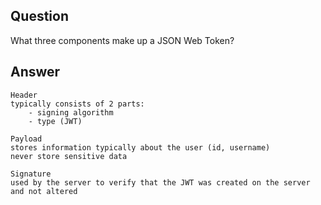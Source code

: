 ## Question

What three components make up a JSON Web Token?

## Answer

```
Header
typically consists of 2 parts:
    - signing algorithm
    - type (JWT)

Payload
stores information typically about the user (id, username)
never store sensitive data

Signature
used by the server to verify that the JWT was created on the server and not altered
```

